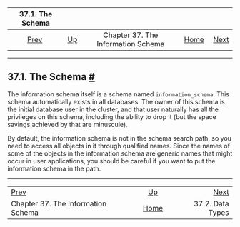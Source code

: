 

|                            37.1. The Schema                           |                                                                    |                                    |                                                       |                                                       |
| :-------------------------------------------------------------------: | :----------------------------------------------------------------- | :--------------------------------: | ----------------------------------------------------: | ----------------------------------------------------: |
| [Prev](information-schema.html "Chapter 37. The Information Schema")  | [Up](information-schema.html "Chapter 37. The Information Schema") | Chapter 37. The Information Schema | [Home](index.html "PostgreSQL 17devel Documentation") |  [Next](infoschema-datatypes.html "37.2. Data Types") |

***

## 37.1. The Schema [#](#INFOSCHEMA-SCHEMA)

The information schema itself is a schema named `information_schema`. This schema automatically exists in all databases. The owner of this schema is the initial database user in the cluster, and that user naturally has all the privileges on this schema, including the ability to drop it (but the space savings achieved by that are minuscule).

By default, the information schema is not in the schema search path, so you need to access all objects in it through qualified names. Since the names of some of the objects in the information schema are generic names that might occur in user applications, you should be careful if you want to put the information schema in the path.

***

|                                                                       |                                                                    |                                                       |
| :-------------------------------------------------------------------- | :----------------------------------------------------------------: | ----------------------------------------------------: |
| [Prev](information-schema.html "Chapter 37. The Information Schema")  | [Up](information-schema.html "Chapter 37. The Information Schema") |  [Next](infoschema-datatypes.html "37.2. Data Types") |
| Chapter 37. The Information Schema                                    |        [Home](index.html "PostgreSQL 17devel Documentation")       |                                      37.2. Data Types |
